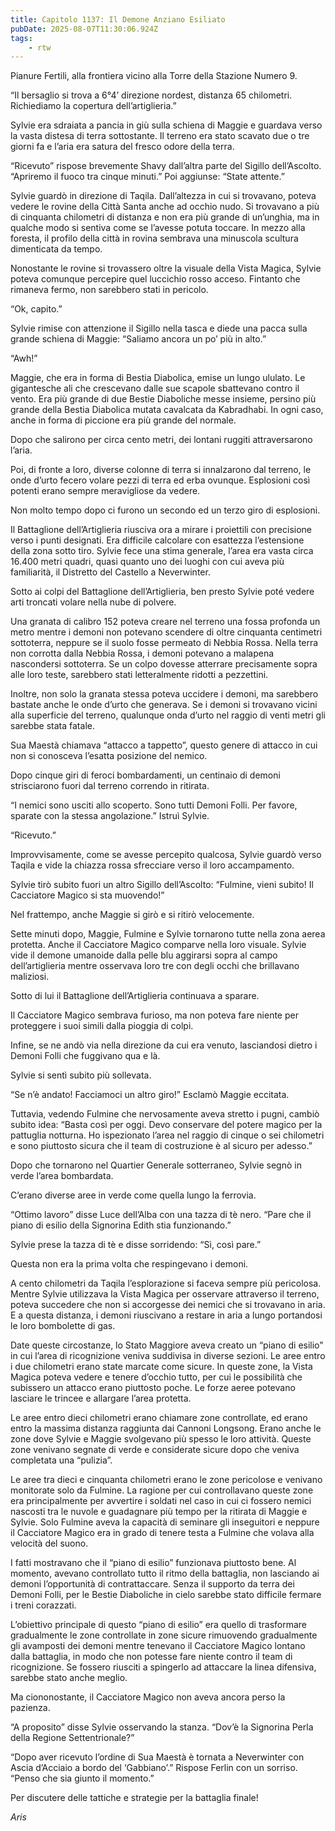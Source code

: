 ```yaml
---
title: Capitolo 1137: Il Demone Anziano Esiliato
pubDate: 2025-08-07T11:30:06.924Z
tags:
    - rtw
---
```





















Pianure Fertili, alla frontiera vicino alla Torre della Stazione Numero 9.






“Il bersaglio si trova a 6°4’ direzione nordest, distanza 65 chilometri. Richiediamo la copertura dell’artiglieria.”






Sylvie era sdraiata a pancia in giù sulla schiena di Maggie e guardava verso la vasta distesa di terra sottostante. Il terreno era stato scavato due o tre giorni fa e l’aria era satura del fresco odore della terra.






“Ricevuto” rispose brevemente Shavy dall’altra parte del Sigillo dell’Ascolto. “Apriremo il fuoco tra cinque minuti.” Poi aggiunse: “State attente.”






Sylvie guardò in direzione di Taqila. Dall’altezza in cui si trovavano, poteva vedere le rovine della Città Santa anche ad occhio nudo. Si trovavano a più di cinquanta chilometri di distanza e non era più grande di un’unghia, ma in qualche modo si sentiva come se l’avesse potuta toccare. In mezzo alla foresta, il profilo della città in rovina sembrava una minuscola scultura dimenticata da tempo.






Nonostante le rovine si trovassero oltre la visuale della Vista Magica, Sylvie poteva comunque percepire quel luccichio rosso acceso. Fintanto che rimaneva fermo, non sarebbero stati in pericolo.






“Ok, capito.”






Sylvie rimise con attenzione il Sigillo nella tasca e diede una pacca sulla grande schiena di Maggie: “Saliamo ancora un po’ più in alto.”






“Awh!”






Maggie, che era in forma di Bestia Diabolica, emise un lungo ululato. Le gigantesche ali che crescevano dalle sue scapole sbattevano contro il vento. Era più grande di due Bestie Diaboliche messe insieme, persino più grande della Bestia Diabolica mutata cavalcata da Kabradhabi. In ogni caso, anche in forma di piccione era più grande del normale.






Dopo che salirono per circa cento metri, dei lontani ruggiti attraversarono l’aria.






Poi, di fronte a loro, diverse colonne di terra si innalzarono dal terreno, le onde d’urto fecero volare pezzi di terra ed erba ovunque. Esplosioni così potenti erano sempre meravigliose da vedere.






Non molto tempo dopo ci furono un secondo ed un terzo giro di esplosioni.






Il Battaglione dell’Artiglieria riusciva ora a mirare i proiettili con precisione verso i punti designati. Era difficile calcolare con esattezza l’estensione della zona sotto tiro. Sylvie fece una stima generale, l’area era vasta circa 16.400 metri quadri, quasi quanto uno dei luoghi con cui aveva più familiarità, il Distretto del Castello a Neverwinter.






Sotto ai colpi del Battaglione dell’Artiglieria, ben presto Sylvie poté vedere arti troncati volare nella nube di polvere.






Una granata di calibro 152 poteva creare nel terreno una fossa profonda un metro mentre i demoni non potevano scendere di oltre cinquanta centimetri sottoterra, neppure se il suolo fosse permeato di Nebbia Rossa. Nella terra non corrotta dalla Nebbia Rossa, i demoni potevano a malapena nascondersi sottoterra. Se un colpo dovesse atterrare precisamente sopra alle loro teste, sarebbero stati letteralmente ridotti a pezzettini.






Inoltre, non solo la granata stessa poteva uccidere i demoni, ma sarebbero bastate anche le onde d’urto che generava. Se i demoni si trovavano vicini alla superficie del terreno, qualunque onda d’urto nel raggio di venti metri gli sarebbe stata fatale.






Sua Maestà chiamava “attacco a tappetto”, questo genere di attacco in cui non si conosceva l’esatta posizione del nemico.






Dopo cinque giri di feroci bombardamenti, un centinaio di demoni strisciarono fuori dal terreno correndo in ritirata.






“I nemici sono usciti allo scoperto. Sono tutti Demoni Folli. Per favore, sparate con la stessa angolazione.” Istruì Sylvie.






“Ricevuto.”






Improvvisamente, come se avesse percepito qualcosa, Sylvie guardò verso Taqila e vide la chiazza rossa sfrecciare verso il loro accampamento.






Sylvie tirò subito fuori un altro Sigillo dell’Ascolto: “Fulmine, vieni subito! Il Cacciatore Magico si sta muovendo!”






Nel frattempo, anche Maggie si girò e si ritirò velocemente.






Sette minuti dopo, Maggie, Fulmine e Sylvie tornarono tutte nella zona aerea protetta. Anche il Cacciatore Magico comparve nella loro visuale. Sylvie vide il demone umanoide dalla pelle blu aggirarsi sopra al campo dell’artiglieria mentre osservava loro tre con degli occhi che brillavano maliziosi.






Sotto di lui il Battaglione dell’Artiglieria continuava a sparare.






Il Cacciatore Magico sembrava furioso, ma non poteva fare niente per proteggere i suoi simili dalla pioggia di colpi.






Infine, se ne andò via nella direzione da cui era venuto, lasciandosi dietro i Demoni Folli che fuggivano qua e là.






Sylvie si sentì subito più sollevata.






“Se n’è andato! Facciamoci un altro giro!” Esclamò Maggie eccitata.






Tuttavia, vedendo Fulmine che nervosamente aveva stretto i pugni, cambiò subito idea: “Basta così per oggi. Devo conservare del potere magico per la pattuglia notturna. Ho ispezionato l’area nel raggio di cinque o sei chilometri e sono piuttosto sicura che il team di costruzione è al sicuro per adesso.”






Dopo che tornarono nel Quartier Generale sotterraneo, Sylvie segnò in verde l’area bombardata.






C’erano diverse aree in verde come quella lungo la ferrovia.






“Ottimo lavoro” disse Luce dell’Alba con una tazza di tè nero. “Pare che il piano di esilio della Signorina Edith stia funzionando.”






Sylvie prese la tazza di tè e disse sorridendo: “Sì, così pare.”






Questa non era la prima volta che respingevano i demoni.






A cento chilometri da Taqila l’esplorazione si faceva sempre più pericolosa. Mentre Sylvie utilizzava la Vista Magica per osservare attraverso il terreno, poteva succedere che non si accorgesse dei nemici che si trovavano in aria. E a questa distanza, i demoni riuscivano a restare in aria a lungo portandosi le loro bombolette di gas.






Date queste circostanze, lo Stato Maggiore aveva creato un “piano di esilio” in cui l’area di ricognizione veniva suddivisa in diverse sezioni. Le aree entro i due chilometri erano state marcate come sicure. In queste zone, la Vista Magica poteva vedere e tenere d’occhio tutto, per cui le possibilità che subissero un attacco erano piuttosto poche. Le forze aeree potevano lasciare le trincee e allargare l’area protetta.






Le aree entro dieci chilometri erano chiamare zone controllate, ed erano entro la massima distanza raggiunta dai Cannoni Longsong. Erano anche le zone dove Sylvie e Maggie svolgevano più spesso le loro attività. Queste zone venivano segnate di verde e considerate sicure dopo che veniva completata una “pulizia”.






Le aree tra dieci e cinquanta chilometri erano le zone pericolose e venivano monitorate solo da Fulmine. La ragione per cui controllavano queste zone era principalmente per avvertire i soldati nel caso in cui ci fossero nemici nascosti tra le nuvole e guadagnare più tempo per la ritirata di Maggie e Sylvie. Solo Fulmine aveva la capacità di seminare gli inseguitori e neppure il Cacciatore Magico era in grado di tenere testa a Fulmine che volava alla velocità del suono.






I fatti mostravano che il “piano di esilio” funzionava piuttosto bene. Al momento, avevano controllato tutto il ritmo della battaglia, non lasciando ai demoni l’opportunità di contrattaccare. Senza il supporto da terra dei Demoni Folli, per le Bestie Diaboliche in cielo sarebbe stato difficile fermare i treni corazzati.






L’obiettivo principale di questo “piano di esilio” era quello di trasformare gradualmente le zone controllate in zone sicure rimuovendo gradualmente gli avamposti dei demoni mentre tenevano il Cacciatore Magico lontano dalla battaglia, in modo che non potesse fare niente contro il team di ricognizione. Se fossero riusciti a spingerlo ad attaccare la linea difensiva, sarebbe stato anche meglio.






Ma ciononostante, il Cacciatore Magico non aveva ancora perso la pazienza.






“A proposito” disse Sylvie osservando la stanza. “Dov’è la Signorina Perla della Regione Settentrionale?”






“Dopo aver ricevuto l’ordine di Sua Maestà è tornata a Neverwinter con Ascia d’Acciaio a bordo del ‘Gabbiano’.” Rispose Ferlin con un sorriso. “Penso che sia giunto il momento.”






Per discutere delle tattiche e strategie per la battaglia finale!






<em>Aris</em>


                                


                                



